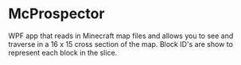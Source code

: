 # McProspector
WPF app that reads in Minecraft map files and allows you to see and traverse in a 16 x 15 cross section of the map. Block ID's are show to represent each block in the slice.

